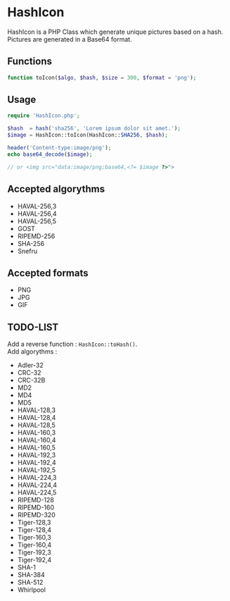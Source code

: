 HashIcon
========

HashIcon is a PHP Class which generate unique pictures based on a hash.  
Pictures are generated in a Base64 format.

Functions
---------
``` php
function toIcon($algo, $hash, $size = 300, $format = 'png');
```

Usage
-------
``` php
require 'HashIcon.php';

$hash  = hash('sha256', 'Lorem ipsum dolor sit amet.');
$image = HashIcon::toIcon(HashIcon::SHA256, $hash);

header('Content-type:image/png');
echo base64_decode($image);

// or <img src="data:image/png;base64,<?= $image ?>">
```

Accepted algorythms
-------------------
- HAVAL-256,3
- HAVAL-256,4
- HAVAL-256,5
- GOST
- RIPEMD-256
- SHA-256
- Snefru

Accepted formats
----------------
- PNG
- JPG
- GIF

TODO-LIST
---------
Add a reverse function : `HashIcon::toHash()`.  
Add algorythms :
- Adler-32
- CRC-32
- CRC-32B
- MD2
- MD4
- MD5
- HAVAL-128,3
- HAVAL-128,4
- HAVAL-128,5
- HAVAL-160,3
- HAVAL-160,4
- HAVAL-160,5
- HAVAL-192,3
- HAVAL-192,4
- HAVAL-192,5
- HAVAL-224,3
- HAVAL-224,4
- HAVAL-224,5
- RIPEMD-128
- RIPEMD-160
- RIPEMD-320
- Tiger-128,3
- Tiger-128,4
- Tiger-160,3
- Tiger-160,4
- Tiger-192,3
- Tiger-192,4
- SHA-1
- SHA-384
- SHA-512
- Whirlpool